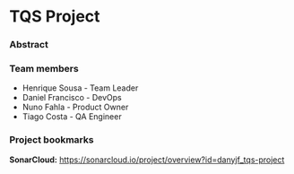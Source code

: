 # TQS Project

### Abstract

### Team members

* Henrique Sousa - Team Leader
* Daniel Francisco - DevOps
* Nuno Fahla - Product Owner
* Tiago Costa - QA Engineer

### Project bookmarks

**SonarCloud:** https://sonarcloud.io/project/overview?id=danyjf_tqs-project
